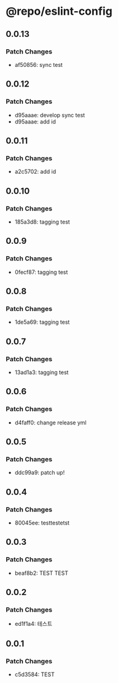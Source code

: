 # @repo/eslint-config

## 0.0.13

### Patch Changes

- af50856: sync test

## 0.0.12

### Patch Changes

- d95aaae: develop sync test
- d95aaae: add id

## 0.0.11

### Patch Changes

- a2c5702: add id

## 0.0.10

### Patch Changes

- 185a3d8: tagging test

## 0.0.9

### Patch Changes

- 0fecf87: tagging test

## 0.0.8

### Patch Changes

- 1de5a69: tagging test

## 0.0.7

### Patch Changes

- 13ad1a3: tagging test

## 0.0.6

### Patch Changes

- d4faff0: change release yml

## 0.0.5

### Patch Changes

- ddc99a9: patch up!

## 0.0.4

### Patch Changes

- 80045ee: testtestetst

## 0.0.3

### Patch Changes

- beaf8b2: TEST TEST

## 0.0.2

### Patch Changes

- ed1f1a4: 테스트

## 0.0.1

### Patch Changes

- c5d3584: TEST
